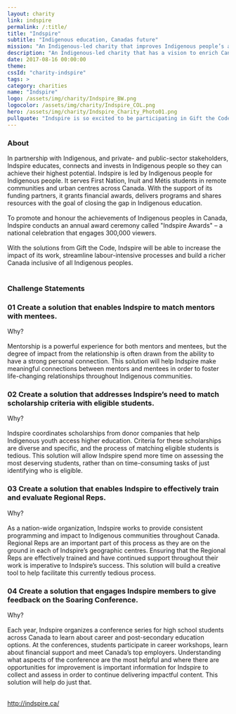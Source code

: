 ```yaml
---
layout: charity
link: indspire
permalink: /:title/
title: "Indspire"
subtitle: "Indigenous education, Canadas future"
mission: "An Indigenous-led charity that improves Indigenous people’s access to education."
description: "An Indigenous-led charity that has a vision to enrich Canada through Indigenous education and by empowering Indigenous communities."
date: 2017-08-16 00:00:00
theme:
cssId: "charity-indspire"
tags: >
category: charities
name: "Indspire"
logo: /assets/img/charity/Indspire_BW.png
logocolor: /assets/img/charity/Indspire_COL.png
hero: /assets/img/charity/Indspire_Charity_Photo01.png
pullquote: "Indspire is so excited to be participating in Gift the Code 2017! As a non-profit organization with limited resources, it’s sometimes difficult to stay on the leading edge of technology that will benefit the people we serve. Opportunities such as Gift the Code will make all the difference to our staff, our supporters and the Indigenous students and educators we support through our programming!"
---
```

<h3 class="charity-anchored-title anchored-title">About</h3>
In partnership with Indigenous, and private- and public-sector stakeholders, Indspire educates, connects and invests in Indigenous people so they can achieve their highest potential. Indspire is led by Indigenous people for Indigenous people. It serves First Nation, Inuit and Métis students in remote communities and urban centres across Canada. With the support of its funding partners, it grants financial awards, delivers programs and shares resources with the goal of closing the gap in Indigenous education.
<br />
<br />
To promote and honour the achievements of Indigenous peoples in Canada, Indspire conducts an annual award ceremony called "Indspire Awards" –  a national celebration that engages 300,000 viewers.
<br />
<br />
With the solutions from Gift the Code, Indspire will be able to increase the impact of its work, streamline labour-intensive processes and build a richer Canada inclusive of all Indigenous peoples.
<br />
<br />
<h3 class="charity-anchored-title anchored-title">Challenge Statements</h3>

<div class="content-accordion">
  <div class="content-accordion-title">
    <span class="content-accordion-triangle-expand"></span>
    <h3>01 Create a solution that enables Indspire to match mentors with mentees.</h3>
  </div>

  <p class="content-accordion-body">
    Why?
    <br />
    <br />
    Mentorship is a powerful experience for both mentors and mentees, but the degree of impact from the relationship is often drawn from the ability to have a strong personal connection. This solution will help Indspire make meaningful connections between mentors and mentees in order to foster life-changing relationships throughout Indigenous communities.
  </p>
</div>
<div class="content-accordion">
<div class="content-accordion-title">
    <span class="content-accordion-triangle-expand"></span>
    <h3>02 Create a solution that addresses Indspire’s need to match scholarship criteria with eligible students.</h3>
  </div>

  <p class="content-accordion-body">
    Why?
    <br />
    <br />
    Indspire coordinates scholarships from donor companies that help Indigenous youth access higher education. Criteria for these scholarships are diverse and specific, and the process of matching eligible students is tedious. This solution will allow Indspire spend more time on assessing the most deserving students, rather than on time-consuming tasks of just identifying who is eligible.
  </p>
</div>
<div class="content-accordion">
<div class="content-accordion-title">
    <span class="content-accordion-triangle-expand"></span>
    <h3>03 Create a solution that enables Indspire to effectively train and evaluate Regional Reps.</h3>
  </div>

  <p class="content-accordion-body">
    Why?
    <br />
    <br />
    As a nation-wide organization, Indspire works to provide consistent programming and impact to Indigenous communities throughout Canada. Regional Reps are an important part of this process as they are on the ground in each of Indspire’s geographic centres. Ensuring that the Regional Reps are effectively trained and have continued support throughout their work is imperative to Indspire’s  success. This solution will build a creative tool to help facilitate this currently tedious process.
  </p>
</div>
<div class="content-accordion">
<div class="content-accordion-title">
    <span class="content-accordion-triangle-expand"></span>
    <h3>04 Create a solution that engages Indspire members to give feedback on the Soaring Conference.</h3>
  </div>

  <p class="content-accordion-body">
    Why?
    <br />
    <br />
    Each year, Indspire organizes a conference series for high school students across Canada to learn about career and post-secondary education options. At the conferences, students participate in career workshops, learn about financial support and meet Canada’s top employers. Understanding what aspects of the conference are the most helpful and where there are opportunities for improvement is important information for Indspire to collect and assess in order to continue delivering impactful content. This solution will help do just that.
  </p>
</div>

<br />
<a href="http://indspire.ca/">http://indspire.ca/</a>

